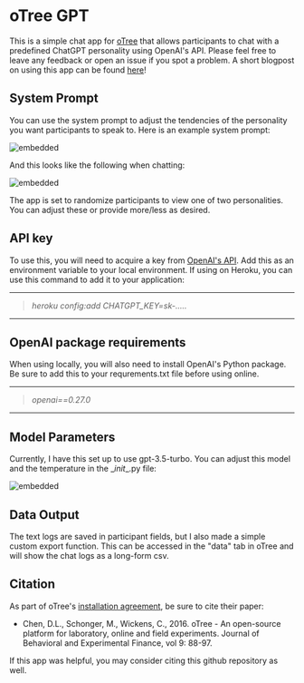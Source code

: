 # oTree GPT 

This is a simple chat app for [oTree](https://www.otree.org/) that allows participants to chat with a predefined ChatGPT personality using OpenAI's API. Please feel free to leave any feedback or open an issue if you spot a problem. A short blogpost on using this app can be found [here](https://clintmckenna.com/blog/2023-03-29/)!

## System Prompt 
You can use the system prompt to adjust the tendencies of the personality you want participants to speak to. Here is an example system prompt:

![embedded](https://clintmckenna.com/img/2023/2023-03-29/prompt_texas.png)

And this looks like the following when chatting:

![embedded](https://clintmckenna.com/img/2023/2023-03-29/texas.png)

The app is set to randomize participants to view one of two personalities. You can adjust these or provide more/less as desired.

## API key
To use this, you will need to acquire a key from [OpenAI's API](https://openai.com/product). Add this as an environment variable to your local environment. If using on Heroku, you can use this command to add it to your application:

---
> <i>heroku config:add CHATGPT_KEY=sk-.....</i>
---

## OpenAI package requirements
When using locally, you will also need to install OpenAI's Python package. Be sure to add this to your requrements.txt file before using online.

---
> <i>openai==0.27.0</i>
---

## Model Parameters
Currently, I have this set up to use gpt-3.5-turbo. You can adjust this model and the temperature in the \__init__.py file:

![embedded](https://clintmckenna.com/img/2023/2023-03-29/constants.png)

## Data Output
The text logs are saved in participant fields, but I also made a simple custom export function. This can be accessed in the "data" tab in oTree and will show the chat logs as a long-form csv.


## Citation
As part of oTree's [installation agreement](https://otree.readthedocs.io/en/master/install.html), be sure to cite their paper: 

- Chen, D.L., Schonger, M., Wickens, C., 2016. oTree - An open-source platform for laboratory, online and field experiments. Journal of Behavioral and Experimental Finance, vol 9: 88-97.

If this app was helpful, you may consider citing this github repository as well.
